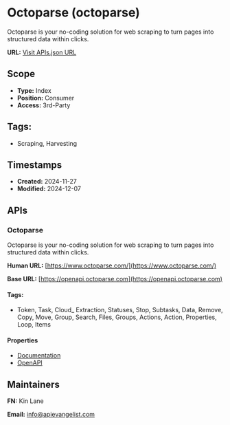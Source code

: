 # Octoparse (octoparse)

Octoparse is your no-coding solution for web scraping to turn pages into
structured data within clicks.

**URL:** [Visit APIs.json URL](
https://raw.githubusercontent.com/api-evangelist/octoparse/refs/heads/main/apis.yml)

## Scope

- **Type:** Index 
- **Position:** Consumer 
- **Access:** 3rd-Party 

## Tags:

 - Scraping, Harvesting

## Timestamps

- **Created:** 2024-11-27 
- **Modified:** 2024-12-07 

## APIs

### Octoparse
Octoparse is your no-coding solution for web scraping to turn pages into
structured data within clicks.

**Human URL:** [https://www.octoparse.com/](https://www.octoparse.com/)

**Base URL:** [https://openapi.octoparse.com](https://openapi.octoparse.com)


#### Tags:

 - Token, Task, Cloud_ Extraction, Statuses, Stop, Subtasks, Data, Remove, Copy, Move, Group, Search, Files, Groups, Actions, Action, Properties, Loop, Items

#### Properties

- [Documentation](https://www.octoparse.com/)
- [OpenAPI](properties/octoparse-openapi.yml)

## Maintainers

**FN:** Kin Lane

**Email:** info@apievangelist.com

